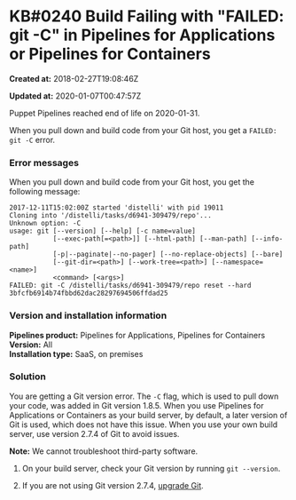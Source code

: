 # KB\#0240 Build Failing with "FAILED: git -C" in Pipelines for Applications or Pipelines for Containers

**Created at:** 2018-02-27T19:08:46Z

**Updated at:** 2020-01-07T00:47:57Z

Puppet Pipelines reached end of life on 2020-01-31. 

When you pull down and build code from your Git host, you get a `FAILED:
git -C` error.

### Error messages

When you pull down and build code from your Git host, you get the
following message:

    2017-12-11T15:02:00Z started 'distelli' with pid 19011
    Cloning into '/distelli/tasks/d6941-309479/repo'...
    Unknown option: -C
    usage: git [--version] [--help] [-c name=value]
               [--exec-path[=<path>]] [--html-path] [--man-path] [--info-path]
               [-p|--paginate|--no-pager] [--no-replace-objects] [--bare]
               [--git-dir=<path>] [--work-tree=<path>] [--namespace=<name>]
               <command> [<args>]
    FAILED: git -C /distelli/tasks/d6941-309479/repo reset --hard 3bfcfb6914b74fbbd62dac28297694506ffdad25

### Version and installation information

**Pipelines product:** Pipelines for Applications, Pipelines for
Containers  
**Version:** All  
**Installation type:** SaaS, on premises

### Solution

You are getting a Git version error. The `-C` flag, which is used to
pull down your code, was added in Git version 1.8.5. When you use
Pipelines for Applications or Containers as your build server, by
default, a later version of Git is used, which does not have this issue.
When you use your own build server, use version 2.7.4 of Git to avoid
issues.

**Note:** We cannot troubleshoot third-party software.

1.  On your build server, check your Git version by running `git
    --version`.

2.  If you are not using Git version 2.7.4, [upgrade
    Git](https://git-scm.com/downloads).
